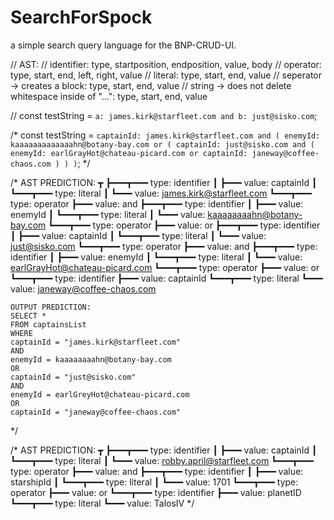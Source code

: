 # SearchForSpock

a simple search query language for the BNP-CRUD-UI.

// AST:
// identifier: type, startposition, endposition, value, body
// operator: type, start, end, left, right, value
// literal: type, start, end, value
// seperator -> creates a block: type, start, end, value
// string -> does not delete whitespace inside of "...": type, start, end, value

// const testString = `a: james.kirk@starfleet.com and b: just@sisko.com`;

/*
const testString = `
    captainId: james.kirk@starfleet.com
    and
    (
        enemyId: kaaaaaaaaaaaaahn@botany-bay.com
        or
        (
            captainId: just@sisko.com
            and
            (
                enemyId: earlGrayHot@chateau-picard.com
                or
                captainId: janeway@coffee-chaos.com
            )
        )
    )
`;
*/

/*
    AST PREDICTION:
    ┳
    ┣━━━┳━━━ type: identifier
    ┃   ┣━━━ value: captainId
    ┃   ┗━━━┳━━━ type: literal
    ┃       ┗━━━ value: james.kirk@starfleet.com
    ┗━━━┳━━━ type: operator
        ┣━━━ value: and
        ┣━━━┳━━━ type: identifier
        ┃   ┣━━━ value: enemyId
        ┃   ┗━━━┳━━━ type: literal
        ┃       ┗━━━ value: kaaaaaaaahn@botany-bay.com
        ┗━━━┳━━━ type: operator
            ┣━━━ value: or
            ┣━━━┳━━━ type: identifier
            ┃   ┣━━━ value: captainId
            ┃   ┗━━━┳━━━ type: literal
            ┃       ┗━━━ value: just@sisko.com
            ┗━━━┳━━━ type: operator
                ┣━━━ value: and
                ┣━━━┳━━━ type: identifier
                ┃   ┣━━━ value: enemyId
                ┃   ┗━━━┳━━━ type: literal
                ┃       ┗━━━ value: earlGrayHot@chateau-picard.com
                ┗━━━┳━━━ type: operator
                    ┣━━━ value: or
                    ┗━━━┳━━━ type: identifier
                        ┣━━━ value: captainId
                        ┗━━━┳━━━ type: literal
                            ┗━━━ value: janeway@coffee-chaos.com

    OUTPUT PREDICTION:
    SELECT *
    FROM captainsList
    WHERE
    captainId = "james.kirk@starfleet.com"
    AND
    enemyId = kaaaaaaaahn@botany-bay.com
    OR
    captainId = "just@sisko.com"
    AND
    enemyId = earlGreyHot@chateau-picard.com
    OR
    captainId = "janeway@coffee-chaos.com"

*/

/*
    AST PREDICTION:
    ┳
    ┣━━━┳━━━ type: identifier
    ┃   ┣━━━ value: captainId
    ┃   ┗━━━┳━━━ type: literal
    ┃       ┗━━━ value: robby.april@starfleet.com
    ┗━━━┳━━━ type: operator
        ┣━━━ value: and
        ┣━━━┳━━━ type: identifier
        ┃   ┣━━━ value: starshipId
        ┃   ┗━━━┳━━━ type: literal
        ┃       ┗━━━ value: 1701
        ┗━━━┳━━━ type: operator
            ┣━━━ value: or
            ┗━━━┳━━━ type: identifier
                ┣━━━ value: planetID
                ┗━━━┳━━━ type: literal
                    ┗━━━ value: TalosIV
 */